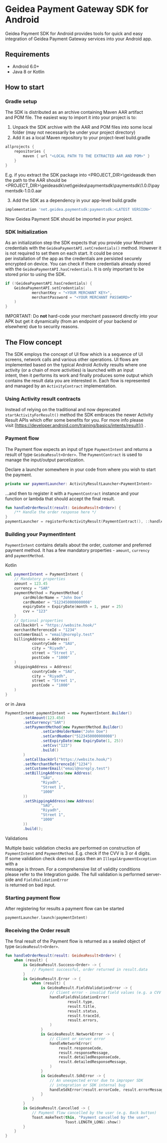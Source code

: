 # Geidea Payment Gateway SDK for Android

Geidea Payment SDK for Android provides tools for quick and easy
integration of Geidea Payment Gateway services into your Android app.

## Requirements
- Android 6.0+
- Java 8 or Kotlin

## How to start

### Gradle setup

The SDK is distributed as an archive containing Maven AAR artifact  
and POM file. The easiest way to import it into your project is to:

1. Unpack the SDK archive with the AAR and POM files into
   some local folder (may not necessarily be under your project directory)
2. Add it as a local Maven repository to your project-level build.gradle
```groovy
allprojects {
    repositories {
        maven { url "<LOCAL PATH TO THE EXTRACTED AAR AND POM>" }
    }
}
```
E.g. if you extract the SDK package into <PROJECT_DIR>\geideasdk then
the path to the AAR should be <PROJECT_DIR>\geideasdk\net\geidea\paymentsdk\paymentsdk\1.0.0\paymentsdk-1.0.0.aar

3. Add the SDK as a dependency in your app-level build.gradle

```groovy
implementation 'net.geidea.paymentsdk:paymentsdk:<LATEST VERSION>'
```

Now Geidea Payment SDK should be imported in your project.

### SDK Initialization

As an initialization step the SDK expects that you provide your Merchant
credentials with the `GeideaPaymentAPI.setCredentials()` method.
However it is not required to set them on each start. It could be once  
per installation of the app as the credentials are persisted securely  
encrypted on device. You can check if there credentials already stored  
with the `GeideaPaymentAPI.hasCredentials`. It is only important to be  
stored prior to using the SDK.
```kotlin
if (!GeideaPaymentAPI.hasCredentials) {
    GeideaPaymentAPI.setCredentials(
            merchantKey = "<YOUR MERCHANT KEY>",
            merchantPassword = "<YOUR MERCHANT PASSWORD>"
    )
}
```
IMPORTANT: Do **not** hard-code your merchant password directly into your  
APK but get it dynamically (from an endpoint of your backend or  
elsewhere) due to security reasons.

## The Flow concept

The SDK employs the concept of UI flow which is a sequence of UI  
screens, network calls and various other operations. UI flows are  
implemented based on the typical Android Activity results where one  
activity (or a chain of more activities) is launched with an input  
intent, then it performs its work and finally produces some output which  
contains the result data you are interested in. Each flow is represented  
and managed by an `ActivityContract` implementation.

### Using Activity result contracts

Instead of relying on the traditional and now deprecated  
`startActivityForResult()` method the SDK embraces the newer Activity  
Result APIs which offer some benefits for you. For more info please  
visit [https://developer.android.com/training/basics/intents/result]() .

### Payment flow

The Payment flow expects an input of type `PaymentIntent` and returns a  
result of type `GeideaResult<Order>`. The `PaymentContract` is used to  
manage the input/output parcelization.

Declare a launcher somewhere in your code from where you wish to start  
the payment.

```kotlin
private var paymentLauncher: ActivityResultLauncher<PaymentIntent>
```

…and then to register it with a `PaymentContract` instance and your  
function or lambda that should accept the final result.

```kotlin
fun handleOrderResult(result: GeideaResult<Order>) {
    /** Handle the order response here */
}
paymentLauncher = registerForActivityResult(PaymentContract(), ::handleOrderResult)
```

### Building your PaymentIntent

`PaymentIntent` contains details about the order, customer and preferred  
payment method. It has a few mandatory properties - `amount`, `currency`  
and `paymentMethod`.

Kotlin

```kotlin
val paymentIntent = PaymentIntent {
    // Mandatory properties
    amount = 123.45
    currency = "SAR"
    paymentMethod = PaymentMethod {
        cardHolderName = "John Doe"
        cardNumber = "5123450000000008"
        expiryDate = ExpiryDate(month = 1, year = 25)
        cvv = "123"
    }
    // Optional properties
    callbackUrl = "https://website.hook/"
    merchantReferenceId = "1234"
    customerEmail = "email@noreply.test"
    billingAddress = Address(
            countryCode = "SAU",
            city = "Riyadh",
            street = "Street 1",
            postCode = "1000"
    )
    shippingAddress = Address(
            countryCode = "SAU",
            city = "Riyadh",
            street = "Street 1",
            postCode = "1000"
    )
}
```

or in Java

```java
PaymentIntent paymentIntent = new PaymentIntent.Builder()
        .setAmount(123.45d)
        .setCurrency("SAR")
        .setPaymentMethod(new PaymentMethod.Builder()
                .setCardHolderName("John Doe")
                .setCardNumber("5123450000000008")
                .setExpiryDate(new ExpiryDate(1, 25))
                .setCvv("123")
                .build()
        )
        .setCallbackUrl("https://website.hook/")
        .setMerchantReferenceId("1234")
        .setCustomerEmail("email@noreply.test")
        .setBillingAddress(new Address(
                "SAU",
                "Riyadh",
                "Street 1",
                "1000"
        ))
        .setShippingAddress(new Address(
                "SAU",
                "Riyadh",
                "Street 1",
                "1000"
        ))
        .build();
```

Validations

Multiple basic validation checks are performed on construction of  
`PaymentIntent` and `PaymentMethod`. E.g. check if the CVV is 3 or 4 digits.  
If some validation check does not pass then an `IllegalArgumentException` with a  
message is thrown. For a comprehensive list of validity conditions  
please refer to the Integration guide.
The full validation is performed server-side and `FieldValidationError`  
is returned on bad input.


### Starting payment flow

After registering for results a payment flow can be started
```kotlin
paymentLauncher.launch(paymentIntent)
```

### Receiving the Order result

The final result of the Payment flow is returned as a sealed object of  
type `GeideaResult<Order>`.

```kotlin
fun handleOrderResult(result: GeideaResult<Order>) {
    when (result) {
        is GeideaResult.Success<Order> -> {
            // Payment successful, order returned in result.data
        }
        is GeideaResult.Error -> {
            when (result) {
                is GeideaResult.FieldValidationError -> {
                    // Client error - invalid field values (e.g. a CVV with letters)
                    handleFieldValidationError(
                            result.type,
                            result.title,
                            result.status,
                            result.traceId,
                            result.errors,
                    )
                }
                is GeideaResult.NetworkError -> {
                    // Client or server error
                    handleNetworkError(
                        result.responseCode,
                        result.responseMessage,
                        result.detailedResponseCode,
                        result.detailedResponseMessage,
                    )
                }
                is GeideaResult.SdkError -> {
                    // An unexpected error due to improper SDK
                    // integration or SDK internal bug
                    handleSdkError(result.errorCode, result.errorMessage)
                }
            }
        }
        is GeideaResult.Cancelled -> {
            // Payment flow cancelled by the user (e.g. Back button)
            Toast.makeText(this, "Payment cancelled by the user", 
                           Toast.LENGTH_LONG).show()
        }
    }
}
```
